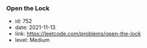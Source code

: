 ### Open the Lock

* id: 752
* date: 2021-11-13
* link: https://leetcode.com/problems/open-the-lock
* level: Medium
